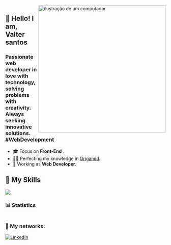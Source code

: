 <img src="https://raw.githubusercontent.com/MicaelliMedeiros/micaellimedeiros/master/image/computer-illustration.png" alt="ilustração de um computador" min-width="400px" max-width="400px" width="400px" align="right">

## 🖖 Hello! I am,  <strong>Valter santos</strong>
<h3> Passionate web developer in love with technology, solving problems with creativity. Always seeking innovative solutions. #WebDevelopment</h3>

- 🎓 Focus on  **Front-End** .
- 👨‍💻  Perfecting my knowledge in <a href="https://www.origamid.com/">Origamid</a>.
- 💼 Working as  **Web Developer**.

## 🚀 My Skills

<p align="left">
    <a href="https://skillicons.dev" target="_blank">
    <img src="https://skillicons.dev/icons?i=html,css,bootstrap,js,vuejs,tailwind,laravel,mysql,git,vscode,wordpress" />
    </a>
</p>


### 📊 Statistics

<a href="https://github.com/valtersystem" title="">
  <img align="center" src="https://github-readme-stats.vercel.app/api/top-langs/?username=valtersystem&theme=dracula&hide_langs_below=1" alt=""/>
</a>

<br>

### 📱 My networks:

<p align="left">
  <a href="https://www.linkedin.com/in/valterantonio/" title="LinkedIn">
  <img src="https://img.shields.io/badge/-Linkedin-0e76a8?style=flat-square&logo=Linkedin&logoColor=white&link=/" alt="LinkedIn"/></a>
</p>
